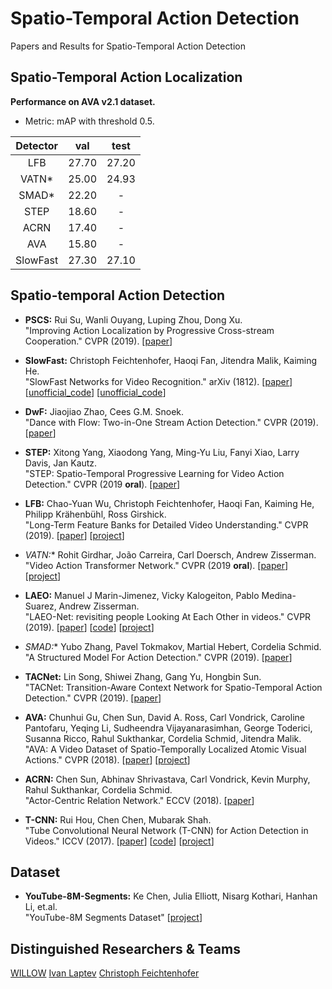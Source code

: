 # Spatio-Temporal Action Detection
Papers and Results for Spatio-Temporal Action Detection

## Spatio-Temporal Action Localization

**Performance on AVA v2.1 dataset.**

- Metric: mAP with threshold 0.5.

|  Detector   |   val   |   test    |
| :---------: | :-----: | :-------: |
|    LFB      |	27.70 	|	27.20 	|
|   VATN*     |	25.00 	|	24.93 	|
|   SMAD*     |	22.20 	|	  -  	|
|   STEP      |	18.60 	|	  -  	|
|   ACRN      |	17.40 	|	  -  	|
|    AVA      |	15.80 	|	  -  	|
|  SlowFast   |	27.30 	|	27.10	|

## Spatio-temporal Action Detection

* **PSCS:** Rui Su, Wanli Ouyang, Luping Zhou, Dong Xu.<br />
  "Improving Action Localization by Progressive Cross-stream Cooperation." CVPR (2019).
  [[paper](http://openaccess.thecvf.com/content_CVPR_2019/papers/Su_Improving_Action_Localization_by_Progressive_Cross-Stream_Cooperation_CVPR_2019_paper.pdf)]

* **SlowFast:** Christoph Feichtenhofer, Haoqi Fan, Jitendra Malik, Kaiming He.<br />
  "SlowFast Networks for Video Recognition." arXiv (1812). 
  [[paper](https://arxiv.org/pdf/1812.05038.pdf)]
  [[unofficial_code](https://github.com/r1ch88/SlowFastNetworks)]
  [[unofficial_code](https://github.com/Guocode/SlowFast-Networks)]

* **DwF:** Jiaojiao Zhao, Cees G.M. Snoek.<br />
  "Dance with Flow: Two-in-One Stream Action Detection." CVPR (2019). 
  [[paper](https://arxiv.org/pdf/1904.00696.pdf)]

* **STEP:** Xitong Yang, Xiaodong Yang, Ming-Yu Liu, Fanyi Xiao, Larry Davis, Jan Kautz.<br />
  "STEP: Spatio-Temporal Progressive Learning for Video Action Detection." CVPR (2019 **oral**). 
  [[paper](https://arxiv.org/pdf/1904.09288.pdf)]

* **LFB:** Chao-Yuan Wu, Christoph Feichtenhofer, Haoqi Fan, Kaiming He, Philipp Krähenbühl, Ross Girshick.<br />
  "Long-Term Feature Banks for Detailed Video Understanding." CVPR (2019). 
  [[paper](https://arxiv.org/pdf/1812.05038.pdf)]
  [[project](https://github.com/facebookresearch/video-long-term-feature-banks)]

* **VATN*:** Rohit Girdhar, João Carreira, Carl Doersch, Andrew Zisserman. <br />
  "Video Action Transformer Network." CVPR (2019 **oral**). 
  [[paper](https://arxiv.org/pdf/1812.02707.pdf)]
  [[project](https://rohitgirdhar.github.io/ActionTransformer/)]

* **LAEO:** Manuel J Marin-Jimenez, Vicky Kalogeiton, Pablo Medina-Suarez, Andrew Zisserman. <br />
  "LAEO-Net: revisiting people Looking At Each Other in videos." CVPR (2019). 
  [[paper](http://www.robots.ox.ac.uk/~vgg/research/laeonet/cvpr2019LAEO.pdf)]
  [[code](https://github.com/AVAuco/laeonet/)]
  [[project](http://www.robots.ox.ac.uk/~vgg/research/laeonet/)]

* **SMAD*:** Yubo Zhang, Pavel Tokmakov, Martial Hebert, Cordelia Schmid. <br />
  "A Structured Model For Action Detection." CVPR (2019). 
  [[paper](https://arxiv.org/pdf/1812.03544.pdf)]

* **TACNet:** Lin Song, Shiwei Zhang, Gang Yu, Hongbin Sun. <br />
  "TACNet: Transition-Aware Context Network for Spatio-Temporal Action Detection." CVPR (2019). 
  [[paper](http://www.skicyyu.org/Paper/CVPR2019_TACNET.pdf)]

* **AVA:** Chunhui Gu, Chen Sun, David A. Ross, Carl Vondrick, Caroline Pantofaru, Yeqing Li, Sudheendra Vijayanarasimhan, George Toderici, Susanna Ricco, Rahul Sukthankar, Cordelia Schmid, Jitendra Malik. <br />
  "AVA: A Video Dataset of Spatio-Temporally Localized Atomic Visual Actions." CVPR (2018). 
  [[paper](http://openaccess.thecvf.com/content_cvpr_2018/papers/Gu_AVA_A_Video_CVPR_2018_paper.pdf)]
  [[project](https://research.google.com/ava/)]

* **ACRN:** Chen Sun, Abhinav Shrivastava, Carl Vondrick, Kevin Murphy, Rahul Sukthankar, Cordelia Schmid. <br />
  "Actor-Centric Relation Network." ECCV (2018). 
  [[paper](http://openaccess.thecvf.com/content_ECCV_2018/papers/Chen_Sun_Actor-centric_Relation_Network_ECCV_2018_paper.pdf)]

* **T-CNN:** Rui Hou, Chen Chen, Mubarak Shah. <br />
  "Tube Convolutional Neural Network (T-CNN) for Action Detection in Videos." ICCV (2017). 
  [[paper](http://openaccess.thecvf.com/content_ICCV_2017/papers/Hou_Tube_Convolutional_Neural_ICCV_2017_paper.pdf)]
  [[code](https://www.crcv.ucf.edu/projects/TCNN/#Code)]
  [[project](https://www.crcv.ucf.edu/projects/TCNN/)]


## Dataset
* **YouTube-8M-Segments:** Ke Chen, Julia Elliott, Nisarg Kothari, Hanhan Li, et.al.<br />
  "YouTube-8M Segments Dataset" 
  [[project](https://research.google.com/youtube8m/)]
  

## Distinguished Researchers & Teams
[WILLOW](https://www.di.ens.fr/willow/publications/YearOnly/publications.html)
[Ivan Laptev](https://www.di.ens.fr/~laptev/#Publications)
[Christoph Feichtenhofer](https://feichtenhofer.github.io/)
